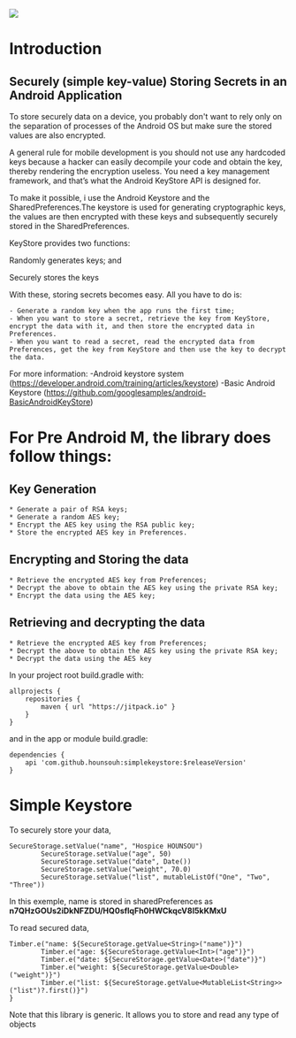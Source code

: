 [![](https://jitpack.io/v/hounsouh/simplekeystore.svg)](https://jitpack.io/#hounsouh/simplekeystore)
# Introduction

## Securely (simple key-value) Storing Secrets in an Android Application


To store securely data on a device, you probably don't want to rely only on
the separation of processes of the Android OS but make sure the stored values are also encrypted.

A general rule for mobile development is you should not use any hardcoded keys because a hacker can easily
decompile your code and obtain the key, thereby rendering the encryption useless. You need a key management framework,
and that’s what the Android KeyStore API is designed for.

To make it possible, i use the Android Keystore and the SharedPreferences.The keystore is used for generating cryptographic keys,
 the values are then encrypted with these keys and subsequently
  securely stored in the SharedPreferences.


KeyStore provides two functions:

Randomly generates keys; and

Securely stores the keys

With these, storing secrets becomes easy. All you have to do is:

    - Generate a random key when the app runs the first time;
    - When you want to store a secret, retrieve the key from KeyStore, encrypt the data with it, and then store the encrypted data in Preferences.
    - When you want to read a secret, read the encrypted data from Preferences, get the key from KeyStore and then use the key to decrypt the data.

For more information:
    -Android keystore system (https://developer.android.com/training/articles/keystore)
    -Basic Android Keystore (https://github.com/googlesamples/android-BasicAndroidKeyStore)

# For Pre Android M, the library does follow things:

## Key Generation

    * Generate a pair of RSA keys;
    * Generate a random AES key;
    * Encrypt the AES key using the RSA public key;
    * Store the encrypted AES key in Preferences.

## Encrypting and Storing the data

    * Retrieve the encrypted AES key from Preferences;
    * Decrypt the above to obtain the AES key using the private RSA key;
    * Encrypt the data using the AES key;

## Retrieving and decrypting the data

    * Retrieve the encrypted AES key from Preferences;
    * Decrypt the above to obtain the AES key using the private RSA key;
    * Decrypt the data using the AES key


In your project root build.gradle with:

```
allprojects {
    repositories {
        maven { url "https://jitpack.io" }
    }
}
```

and in the app or module build.gradle:

```
dependencies {
    api 'com.github.hounsouh:simplekeystore:$releaseVersion'
}
```

# Simple Keystore

To securely store your data,

```
SecureStorage.setValue("name", "Hospice HOUNSOU")
        SecureStorage.setValue("age", 50)
        SecureStorage.setValue("date", Date())
        SecureStorage.setValue("weight", 70.0)
        SecureStorage.setValue("list", mutableListOf("One", "Two", "Three"))

```
In this exemple, name is stored in sharedPreferences as **n7QHzGOUs2iDkNFZDU/HQ0sflqFh0HWCkqcV8I5kKMxU**

To read secured data,

```
Timber.e("name: ${SecureStorage.getValue<String>("name")}")
        Timber.e("age: ${SecureStorage.getValue<Int>("age")}")
        Timber.e("date: ${SecureStorage.getValue<Date>("date")}")
        Timber.e("weight: ${SecureStorage.getValue<Double>("weight")}")
        Timber.e("list: ${SecureStorage.getValue<MutableList<String>>("list")?.first()}")
}

```

Note that this library is generic. It allows you to store and read any type of objects





